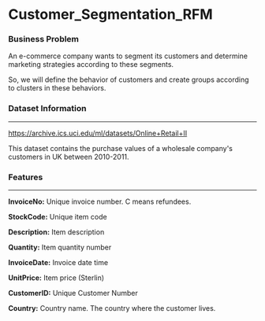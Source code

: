 # Customer_Segmentation_RFM

### Business Problem
An e-commerce company wants to segment its customers and determine marketing strategies according to these segments.

So, we will define the behavior of customers and create groups according to clusters in these behaviors.
### Dataset Information
- - -
https://archive.ics.uci.edu/ml/datasets/Online+Retail+II

This dataset contains the purchase values of a wholesale company's customers in UK between 2010-2011.

### Features
- - -
**InvoiceNo:** Unique invoice number. C means refundees.

**StockCode:** Unique item code

**Description:** Item description

**Quantity:** Item quantity number

**InvoiceDate:** Invoice date time

**UnitPrice:** Item price (Sterlin)

**CustomerID:** Unique Customer Number

**Country:** Country name. The country where the customer lives.



